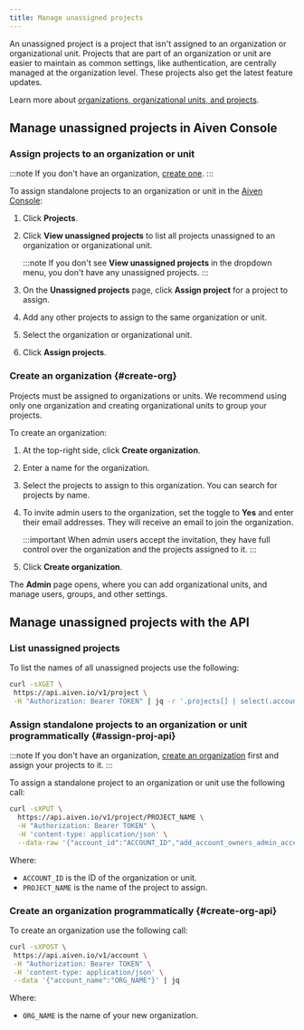 ```yaml
---
title: Manage unassigned projects
---
```


An unassigned project is a project that isn't assigned to an organization or organizational unit. Projects that are part of an organization or unit are easier to maintain as common settings, like authentication, are centrally managed at the organization level. These projects also get the latest feature updates.

Learn more about
[organizations, organizational units, and projects](/docs/platform/concepts/projects_accounts_access).

## Manage unassigned projects in Aiven Console

### Assign projects to an organization or unit

:::note
If you don't have an organization,
[create one](/docs/platform/howto/manage-unassigned-projects#create-org).
:::

To assign standalone projects to an organization or unit in the [Aiven
Console](https://console.aiven.io/):

1. Click **Projects**.
1. Click **View unassigned projects** to list all projects unassigned
   to an organization or organizational unit.
   <!-- vale off -->
   :::note
   If you don't
   see **View unassigned projects** in the dropdown menu, you
   don't have any unassigned projects.
   :::
   <!-- vale on -->

1. On the **Unassigned projects** page, click **Assign project** for a
   project to assign.
1. Add any other projects to assign to the same
   organization or unit.
1. Select the organization or organizational unit.
1. Click **Assign projects**.

### Create an organization {#create-org}

Projects must be assigned to organizations or units. We recommend using
only one organization and creating organizational units to group your
projects.

To create an organization:

<!-- vale off -->

1. At the top-right side, click **Create organization**.

1. Enter a name for the organization.

1. Select the projects to assign to this organization.
   You can search for projects by name.

1. To invite admin users to the organization, set the
   toggle to **Yes** and enter their email addresses. They will receive
   an email to join the organization.

   :::important
   When admin users accept the invitation, they have full control over
   the organization and the projects assigned to it.
   :::

1. Click **Create organization**.

<!-- vale on -->

The **Admin** page opens, where you can add organizational units, and
manage users, groups, and other settings.

## Manage unassigned projects with the API

### List unassigned projects

To list the names of all unassigned projects use the following:

```bash
curl -sXGET \
 https://api.aiven.io/v1/project \
 -H "Authorization: Bearer TOKEN" | jq -r '.projects[] | select(.account_id==null) | .project_name'
```

### Assign standalone projects to an organization or unit programmatically {#assign-proj-api}

:::note
If you don't have an organization,
[create an organization](/docs/platform/howto/manage-unassigned-projects#create-org-api)
first and assign your projects to it.
:::

To assign a standalone project to an organization or unit use the
following call:

```bash
curl -sXPUT \
  https://api.aiven.io/v1/project/PROJECT_NAME \
  -H "Authorization: Bearer TOKEN" \
  -H 'content-type: application/json' \
  --data-raw '{"account_id":"ACCOUNT_ID","add_account_owners_admin_access":true}'
```

Where:

- `ACCOUNT_ID` is the ID of the organization or unit.
- `PROJECT_NAME` is the name of the project to assign.

### Create an organization programmatically {#create-org-api}

To create an organization use the following call:

```bash
curl -sXPOST \
 https://api.aiven.io/v1/account \
 -H "Authorization: Bearer TOKEN" \
 -H 'content-type: application/json' \
 --data '{"account_name":"ORG_NAME"}' | jq
```

Where:

- `ORG_NAME` is the name of your new organization.
